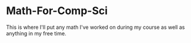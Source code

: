 # Math-For-Comp-Sci

This is where I'll put any math I've worked on during my course as well as anything in my free time.
